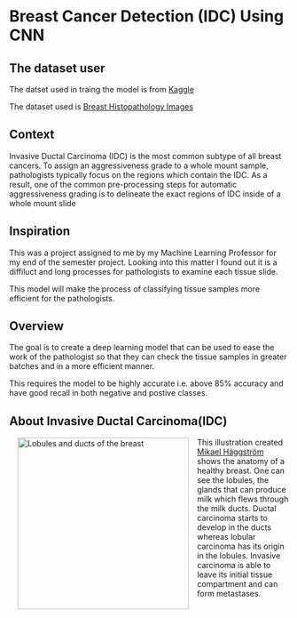 # Breast Cancer Detection (IDC) Using CNN

## The dataset user

The datset used in traing the model is from [Kaggle](https://www.kaggle.com/)

The dataset used is [Breast Histopathology Images](https://www.kaggle.com/paultimothymooney/breast-histopathology-images)

## Context

Invasive Ductal Carcinoma (IDC) is the most common subtype of all breast cancers. To assign an aggressiveness grade to a whole mount sample, pathologists typically focus on the regions which contain the IDC. As a result, one of the common pre-processing steps for automatic aggressiveness grading is to delineate the exact regions of IDC inside of a whole mount slide

## Inspiration

This was a project assigned to me by my Machine Learning Professor for my end of the semester project. Looking into this matter I found out it is a diffiluct and long processes for pathologists to examine each tissue slide.

This model will make the process of classifying tissue samples more efficient for the pathologists.

## Overview

The goal is to create a deep learning model that can be used to ease the work of the pathologist so that they can check the tissue samples in greater batches and in a more efficient manner.

This requires the model to be highly accurate i.e. above 85% accuracy and have good recall in both negative and postive classes.

## About Invasive Ductal Carcinoma(IDC)

<a title="Mikael Häggström, M.D. - Author info - Reusing images [CC BY (https://creativecommons.org/licenses/by/2.5)]" href="https://commons.wikimedia.org/wiki/File:Lobules_and_ducts_of_the_breast.jpg"><img width="309" alt="Lobules and ducts of the breast" style="float:left; margin:0px 15px 15px 15px" src="https://upload.wikimedia.org/wikipedia/commons/thumb/4/47/Lobules_and_ducts_of_the_breast.jpg/256px-Lobules_and_ducts_of_the_breast.jpg"></a>

This illustration created [Mikael Häggström](https://commons.wikimedia.org/wiki/File:Lobules_and_ducts_of_the_breast.jpg) shows the anatomy of a healthy breast. One can see the lobules, the glands that can produce milk which flews through the milk ducts. Ductal carcinoma starts to develop in the ducts whereas lobular carcinoma has its origin in the lobules. Invasive carcinoma is able to leave its initial tissue compartment and can form metastases.
